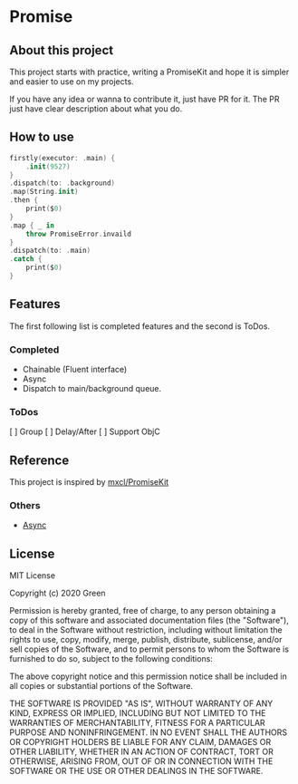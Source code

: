 # Promise

##  About this project

This project starts with practice, writing a PromiseKit and hope it is simpler and easier to use on my projects. 

If you have any idea or wanna to contribute it, just have PR for it. The PR just have clear description about what you do. 

## How to use

```swift
firstly(executor: .main) {
    .init(9527)
}
.dispatch(to: .background)
.map(String.init)
.then {
    print($0)
}
.map { _ in
    throw PromiseError.invaild
}
.dispatch(to: .main)
.catch {
    print($0)
}
```
## Features

The first following list is completed features and the second is ToDos.

### Completed

* Chainable (Fluent interface)
* Async
* Dispatch to main/background queue.

### ToDos

[ ] Group
[ ] Delay/After
[ ] Support ObjC

## Reference

This project is inspired by [mxcl/PromiseKit](https://github.com/mxcl/PromiseKit)

### Others

* [Async](https://github.com/duemunk/Async)


## License

MIT License

Copyright (c) 2020 Green

Permission is hereby granted, free of charge, to any person obtaining a copy
of this software and associated documentation files (the "Software"), to deal
in the Software without restriction, including without limitation the rights
to use, copy, modify, merge, publish, distribute, sublicense, and/or sell
copies of the Software, and to permit persons to whom the Software is
furnished to do so, subject to the following conditions:

The above copyright notice and this permission notice shall be included in all
copies or substantial portions of the Software.

THE SOFTWARE IS PROVIDED "AS IS", WITHOUT WARRANTY OF ANY KIND, EXPRESS OR
IMPLIED, INCLUDING BUT NOT LIMITED TO THE WARRANTIES OF MERCHANTABILITY,
FITNESS FOR A PARTICULAR PURPOSE AND NONINFRINGEMENT. IN NO EVENT SHALL THE
AUTHORS OR COPYRIGHT HOLDERS BE LIABLE FOR ANY CLAIM, DAMAGES OR OTHER
LIABILITY, WHETHER IN AN ACTION OF CONTRACT, TORT OR OTHERWISE, ARISING FROM,
OUT OF OR IN CONNECTION WITH THE SOFTWARE OR THE USE OR OTHER DEALINGS IN THE
SOFTWARE.

